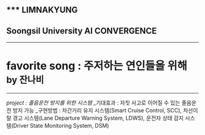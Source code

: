*** LIMNAKYUNG
---
## Soongsil University AI CONVERGENCE
---
# favorite song : 주저하는 연인들을 위해 <sub>by 잔나비</sub>
---
_project : 졸음운전 방지를 위한 시스템_
_기대효과 : 자칫 사고로 이어질 수 있는 졸음운전 방지 가능
_구현방법 : 차간거리 유지 시스템(Smart Cruise Control, SCC), 차선이탈 경고 시스템(Lane Departure Warning System, LDWS), 운전자 상태 감지 시스템(Driver State Monitoring System, DSM)
